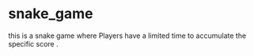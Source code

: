 # snake_game
 this is a snake game where Players have a limited time to accumulate the specific score .
